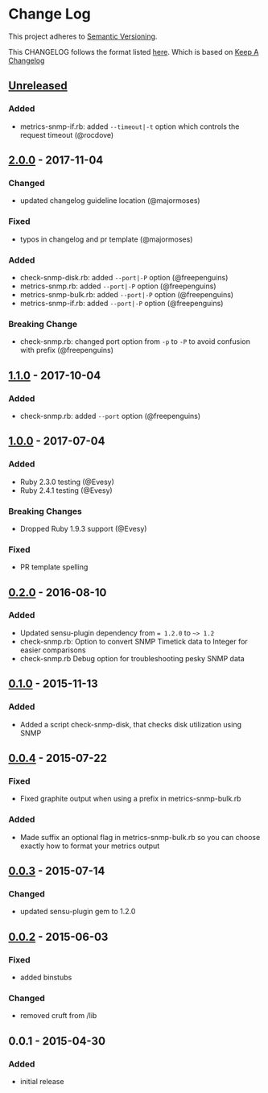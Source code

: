 # Change Log
This project adheres to [Semantic Versioning](http://semver.org/).

This CHANGELOG follows the format listed [here](https://github.com/sensu-plugins/community/blob/master/HOW_WE_CHANGELOG.md).
Which is based on [Keep A Changelog](http://keepachangelog.com/)

## [Unreleased]

### Added
- metrics-snmp-if.rb: added `--timeout|-t` option which controls the request timeout (@rocdove)

## [2.0.0] - 2017-11-04

### Changed
- updated changelog guideline location (@majormoses)

### Fixed
- typos in changelog and pr template (@majormoses)

### Added
- check-snmp-disk.rb: added `--port|-P` option (@freepenguins)
- metrics-snmp.rb: added `--port|-P` option (@freepenguins)
- metrics-snmp-bulk.rb: added `--port|-P` option (@freepenguins)
- metrics-snmp-if.rb: added `--port|-P` option (@freepenguins)

### Breaking Change
- check-snmp.rb: changed port option from `-p` to `-P` to avoid confusion with prefix (@freepenguins)

## [1.1.0] - 2017-10-04
### Added
- check-snmp.rb: added `--port` option (@freepenguins)

## [1.0.0] - 2017-07-04
### Added
- Ruby 2.3.0 testing (@Evesy)
- Ruby 2.4.1 testing (@Evesy)

### Breaking Changes
- Dropped Ruby 1.9.3 support (@Evesy)

### Fixed
- PR template spelling

## [0.2.0] - 2016-08-10
### Added
- Updated sensu-plugin dependency from `= 1.2.0` to `~> 1.2`
- check-snmp.rb: Option to convert SNMP Timetick data to Integer for easier comparisons
- check-snmp.rb Debug option for troubleshooting pesky SNMP data

## [0.1.0] - 2015-11-13
### Added
- Added a script check-snmp-disk, that checks disk utilization using SNMP

## [0.0.4] - 2015-07-22
### Fixed
- Fixed graphite output when using a prefix in metrics-snmp-bulk.rb

### Added
- Made suffix an optional flag in metrics-snmp-bulk.rb so you can choose exactly how to format your metrics output

## [0.0.3] - 2015-07-14
### Changed
- updated sensu-plugin gem to 1.2.0

## [0.0.2] - 2015-06-03
### Fixed
- added binstubs

### Changed
- removed cruft from /lib

## 0.0.1 - 2015-04-30
### Added
- initial release

[Unreleased]: https://github.com/sensu-plugins/sensu-plugins-snmp/compare/2.0.0...HEAD
[2.0.0]: https://github.com/sensu-plugins/sensu-plugins-snmp/compare/1.1.0...2.0.0
[1.1.0]: https://github.com/sensu-plugins/sensu-plugins-snmp/compare/1.0.0...1.1.0
[1.0.0]: https://github.com/sensu-plugins/sensu-plugins-snmp/compare/0.2.0...1.0.0
[0.2.0]: https://github.com/sensu-plugins/sensu-plugins-snmp/compare/0.1.0...0.2.0
[0.1.0]: https://github.com/sensu-plugins/sensu-plugins-snmp/compare/0.0.4...0.1.0
[0.0.4]: https://github.com/sensu-plugins/sensu-plugins-snmp/compare/0.0.3...0.0.4
[0.0.3]: https://github.com/sensu-plugins/sensu-plugins-snmp/compare/0.0.2...0.0.3
[0.0.2]: https://github.com/sensu-plugins/sensu-plugins-snmp/compare/0.0.1...0.0.2
